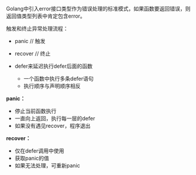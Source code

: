 Golang中引入error接口类型作为错误处理的标准模式，如果函数要返回错误，则返回值类型列表中肯定包含error。

触发和终止异常处理流程：

* panic   // 触发

* recover // 终止

* defer来延迟执行defer后面的函数

  * 一个函数中执行多条defer语句
  * 执行顺序与声明顺序相反

**panic：**

* 停止当前函数执行
* 一直向上返回，执行每一层的defer
* 如果没有遇见recover，程序退出

**recover：**

* 仅在defer调用中使用
* 获取panic的值
* 如果无法处理，可重新panic



